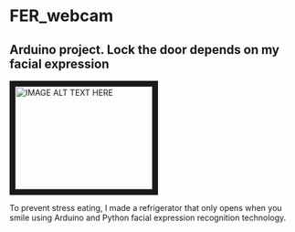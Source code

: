 # FER_webcam
## Arduino project. Lock the door depends on my facial expression




<a href="http://www.youtube.com/watch?feature=player_embedded&v=1hNhKKorD1w
" target="_blank"><img src="http://img.youtube.com/vi/1hNhKKorD1w/0.jpg" 
alt="IMAGE ALT TEXT HERE" width="240" height="180" border="10" /></a>

To prevent stress eating, I made a refrigerator that only opens when you smile using Arduino and Python facial expression recognition technology.

